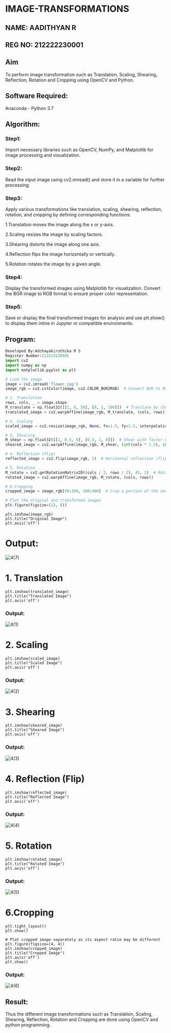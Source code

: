 # IMAGE-TRANSFORMATIONS
## NAME: AADITHYAN R 
## REG NO: 212222230001

## Aim
To perform image transformation such as Translation, Scaling, Shearing, Reflection, Rotation and Cropping using OpenCV and Python.

## Software Required:
Anaconda - Python 3.7

## Algorithm:
### Step1:
Import necessary libraries such as OpenCV, NumPy, and Matplotlib for image processing and visualization.

### Step2:
Read the input image using cv2.imread() and store it in a variable for further processing.

### Step3:
Apply various transformations like translation, scaling, shearing, reflection, rotation, and cropping by defining corresponding functions:

1.Translation moves the image along the x or y-axis.

2.Scaling resizes the image by scaling factors.

3.Shearing distorts the image along one axis.

4.Reflection flips the image horizontally or vertically.

5.Rotation rotates the image by a given angle.

### Step4:
Display the transformed images using Matplotlib for visualization. Convert the BGR image to RGB format to ensure proper color representation.

### Step5:
Save or display the final transformed images for analysis and use plt.show() to display them inline in Jupyter or compatible environments.

## Program:
```python
Developed By:Adchayakiruthika M S
Register Number:212223230005
import cv2
import numpy as np
import matplotlib.pyplot as plt

# Load the image
image = cv2.imread('flower.jpg')
image_rgb = cv2.cvtColor(image, cv2.COLOR_BGR2RGB)  # Convert BGR to RGB for Matplotlib

# 1. Translation
rows, cols, _ = image.shape
M_translate = np.float32([[1, 0, 50], [0, 1, 100]])  # Translate by (50, 100) pixels
translated_image = cv2.warpAffine(image_rgb, M_translate, (cols, rows))

# 2. Scaling
scaled_image = cv2.resize(image_rgb, None, fx=1.5, fy=1.5, interpolation=cv2.INTER_LINEAR)  # Scale by 1.5x

# 3. Shearing
M_shear = np.float32([[1, 0.5, 0], [0.5, 1, 0]])  # Shear with factor 0.5
sheared_image = cv2.warpAffine(image_rgb, M_shear, (int(cols * 1.5), int(rows * 1.5)))

# 4. Reflection (Flip)
reflected_image = cv2.flip(image_rgb, 1)  # Horizontal reflection (flip along y-axis)

# 5. Rotation
M_rotate = cv2.getRotationMatrix2D((cols / 2, rows / 2), 45, 1)  # Rotate by 45 degrees
rotated_image = cv2.warpAffine(image_rgb, M_rotate, (cols, rows))

# 6.Cropping
cropped_image = image_rgb[50:300, 100:400]  # Crop a portion of the image

# Plot the original and transformed images
plt.figure(figsize=(12, 8))
```
```
plt.imshow(image_rgb)
plt.title("Original Image")
plt.axis('off')
```
# Output:
![4(7)](https://github.com/user-attachments/assets/d43d12b1-f6c1-4539-9e3b-2a0b4803560e)
# 1. Translation
```
plt.imshow(translated_image)
plt.title("Translated Image")
plt.axis('off')
```
### Output:
![4(1)](https://github.com/user-attachments/assets/8950440f-6641-45ef-8795-311b16c96ade)
# 2. Scaling
```
plt.imshow(scaled_image)
plt.title("Scaled Image")
plt.axis('off')
```
### Output:
![4(2)](https://github.com/user-attachments/assets/4f093ce8-6035-4e75-95d7-09d01e84bd09)
# 3. Shearing
```
plt.imshow(sheared_image)
plt.title("Sheared Image")
plt.axis('off')
```
### Output:
![4(3)](https://github.com/user-attachments/assets/7280ec4d-30f1-4f8b-bd54-6052e26bd5ce)
# 4. Reflection (Flip)
```
plt.imshow(reflected_image)
plt.title("Reflected Image")
plt.axis('off')
```
### Output:
![4(4)](https://github.com/user-attachments/assets/d6cd14c6-922d-4173-a5e0-574a5311770c)
# 5. Rotation
```
plt.imshow(rotated_image)
plt.title("Rotated Image")
plt.axis('off')
```
### Output:
![4(5)](https://github.com/user-attachments/assets/43bdafba-d400-413d-8cd3-f2da70d79e54)
# 6.Cropping
```
plt.tight_layout()
plt.show()

# Plot cropped image separately as its aspect ratio may be different
plt.figure(figsize=(4, 4))
plt.imshow(cropped_image)
plt.title("Cropped Image")
plt.axis('off')
plt.show()
```
### Output:
![4(6)](https://github.com/user-attachments/assets/cd85b5d6-1919-466c-979e-6d461dca057c)

## Result: 

Thus the different image transformations such as Translation, Scaling, Shearing, Reflection, Rotation and Cropping are done using OpenCV and python programming.
